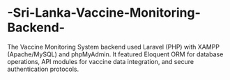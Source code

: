 # -Sri-Lanka-Vaccine-Monitoring-Backend-
The Vaccine Monitoring System backend used Laravel (PHP) with XAMPP (Apache/MySQL) and phpMyAdmin. It featured Eloquent ORM for database operations, API modules for vaccine data integration, and secure authentication protocols.

